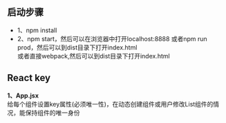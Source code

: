 ## 启动步骤
* 1、npm install
* 2、npm start，然后可以在浏览器中打开localhost:8888
或者npm run prod，然后可以到dist目录下打开index.html <br/>
或者直接webpack,然后可以到dist目录下打开index.html

## React key

**1、App.jsx**  <br />
给每个组件设置key属性(必须唯一性)，在动态创建组件或用户修改List组件的情况，能保持组件的唯一身份
